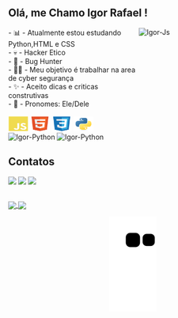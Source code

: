 ## Olá, me Chamo Igor Rafael ! 
<div style="display: inline_block">
<img align="right" alt="Igor-Js" height="180" width="240"
src="https://github.com/igorAdrd/igorAdrd/blob/c4ae770308ff7a92f88372150b23d46659d35212/flat,1000x1000,075,f.jpg" border=0>
- 📊 - Atualmente estou estudando Python,HTML e CSS<br>
- 💀 - Hacker Etico<br>
- 🐞 - Bug Hunter<br> 
- 🏃‍♂️ - Meu objetivo é trabalhar na area de cyber segurança <br>
- ✨ - Aceito dicas e criticas construtivas <br>
- 🤔 - Pronomes: Ele/Dele<br> 
  <br>
  <img alt="Igor-Js" height="30" width="40" src="https://raw.githubusercontent.com/devicons/devicon/master/icons/javascript/javascript-plain.svg">
  <img  alt="Igor-HTML" height="30" width="40" src="https://raw.githubusercontent.com/devicons/devicon/master/icons/html5/html5-original.svg">
  <img  alt="Igor-CSS" height="30" width="40" src="https://raw.githubusercontent.com/devicons/devicon/master/icons/css3/css3-original.svg">
  <img  alt="Igor-Python" height="30" width="40" src="https://raw.githubusercontent.com/devicons/devicon/master/icons/python/python-original.svg">
  <img  alt="Igor-Python" height="30" width="40" src="https://cdn.jsdelivr.net/gh/devicons/devicon/icons/bash/bash-original.svg">  
  <img alt="Igor-Python" height="30" width="40" src="https://cdn.jsdelivr.net/gh/devicons/devicon/icons/linux/linux-original.svg" />        
</div>

##  Contatos 

<div>
  <a href = "mailto:github+andradeir14@gmail.com"><img src="https://img.shields.io/badge/-Gmail-%23333?style=for-the-badge&logo=gmail&logoColor=white" target="_blank"></a>
  <a href="https://www.linkedin.com/in/igor-rafael-andrade-635a03231" target="_blank"><img src="https://img.shields.io/badge/-LinkedIn-%230077B5?style=for-the-badge&logo=linkedin&logoColor=white" target="_blank"></a>   
  <a href="https://www.instagram.com/igor_adrd/" target="_blank"><img src="https://img.shields.io/badge/-Instagram-%23E4405F?style=for-the-badge&logo=instagram&logoColor=white" target="_blank"></a>
</div>


##
<div>
  <a align="center" href="https://github-readme-stats.vercel.app">
  <img align="center" height="180em" src="https://github-readme-stats.vercel.app/api?username=igorAdrd&show_icons=true&theme=tokyonight&include_all_commits=true&count_private=true"/>    
  <img align="center" width="50%" src="https://github-readme-stats.vercel.app/api/top-langs/?username=igorAdrd&layout=compact&langs_count=7&theme=tokyonight"/>
</div>

  
  
![Snake animation](https://github.com/igorAdrd/igorAdrd/blob/output/github-contribution-grid-snake.svg)

